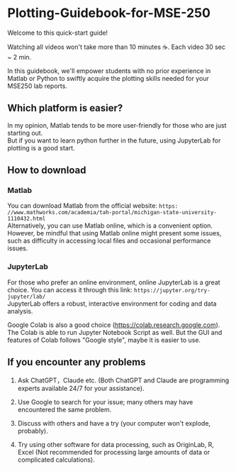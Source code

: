 # Plotting-Guidebook-for-MSE-250

Welcome to this quick-start guide!

Watching all videos won't take more than 10 minutes ☕️. Each video 30 sec ~ 2 min.

In this guidebook, we'll empower students with no prior experience in Matlab or Python to swiftly acquire the plotting skills needed for your MSE250 lab reports.

## Which platform is easier? 
In my opinion, Matlab tends to be more user-friendly for those who are just starting out.\
But if you want to learn python further in the future, using JupyterLab for plotting is a good start.

## How to download

### Matlab
You can download Matlab from the official website: `https: //www.mathworks.com/academia/tah-portal/michigan-state-university-1110432.html` \
Alternatively, you can use Matlab online, which is a convenient option. However, be mindful that using Matlab online might present some issues, such as difficulty in accessing local files and occasional performance issues.

### JupyterLab
For those who prefer an online environment, online JupyterLab is a great choice. You can access it through this link: `https://jupyter.org/try-jupyter/lab/` \
JupyterLab offers a robust, interactive environment for coding and data analysis.

Google Colab is also a good choice (https://colab.research.google.com). The Colab is able to run Jupyter Notebook Script as well. But the GUI and features of Colab follows "Google style", maybe it is easier to use.

## If you encounter any problems

1. Ask ChatGPT，Claude etc. (Both ChatGPT and Claude are programming experts available 24/7 for your assistance).

2. Use Google to search for your issue; many others may have encountered the same problem.

3. Discuss with others and have a try (your computer won't explode, probably).

4. Try using other software for data processing, such as OriginLab, R, Excel (Not recommended for processing large amounts of data or complicated calculations).
